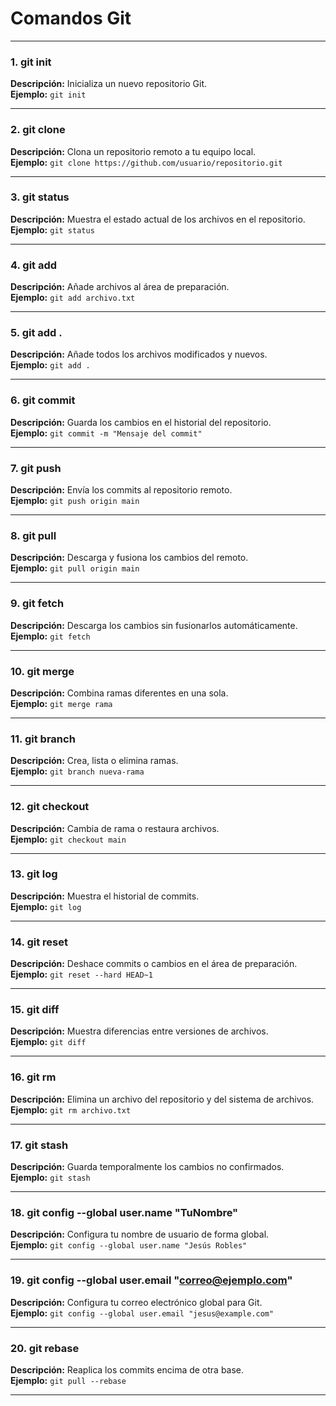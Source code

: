 # Comandos Git

---

### 1. git init  
**Descripción:** Inicializa un nuevo repositorio Git.  
**Ejemplo:** `git init`

---

### 2. git clone  
**Descripción:** Clona un repositorio remoto a tu equipo local.  
**Ejemplo:** `git clone https://github.com/usuario/repositorio.git`

---

### 3. git status  
**Descripción:** Muestra el estado actual de los archivos en el repositorio.  
**Ejemplo:** `git status`

---

### 4. git add  
**Descripción:** Añade archivos al área de preparación.  
**Ejemplo:** `git add archivo.txt`

---

### 5. git add .  
**Descripción:** Añade todos los archivos modificados y nuevos.  
**Ejemplo:** `git add .`

---

### 6. git commit  
**Descripción:** Guarda los cambios en el historial del repositorio.  
**Ejemplo:** `git commit -m "Mensaje del commit"`

---

### 7. git push  
**Descripción:** Envía los commits al repositorio remoto.  
**Ejemplo:** `git push origin main`

---

### 8. git pull  
**Descripción:** Descarga y fusiona los cambios del remoto.  
**Ejemplo:** `git pull origin main`

---

### 9. git fetch  
**Descripción:** Descarga los cambios sin fusionarlos automáticamente.  
**Ejemplo:** `git fetch`

---

### 10. git merge  
**Descripción:** Combina ramas diferentes en una sola.  
**Ejemplo:** `git merge rama`

---

### 11. git branch  
**Descripción:** Crea, lista o elimina ramas.  
**Ejemplo:** `git branch nueva-rama`

---

### 12. git checkout  
**Descripción:** Cambia de rama o restaura archivos.  
**Ejemplo:** `git checkout main`

---

### 13. git log  
**Descripción:** Muestra el historial de commits.  
**Ejemplo:** `git log`

---

### 14. git reset  
**Descripción:** Deshace commits o cambios en el área de preparación.  
**Ejemplo:** `git reset --hard HEAD~1`

---

### 15. git diff  
**Descripción:** Muestra diferencias entre versiones de archivos.  
**Ejemplo:** `git diff`

---

### 16. git rm  
**Descripción:** Elimina un archivo del repositorio y del sistema de archivos.  
**Ejemplo:** `git rm archivo.txt`

---

### 17. git stash  
**Descripción:** Guarda temporalmente los cambios no confirmados.  
**Ejemplo:** `git stash`

---

### 18. git config --global user.name "TuNombre"  
**Descripción:** Configura tu nombre de usuario de forma global.  
**Ejemplo:** `git config --global user.name "Jesús Robles"`

---

### 19. git config --global user.email "correo@ejemplo.com"  
**Descripción:** Configura tu correo electrónico global para Git.  
**Ejemplo:** `git config --global user.email "jesus@example.com"`

---

### 20. git rebase  
**Descripción:** Reaplica los commits encima de otra base.  
**Ejemplo:** `git pull --rebase`

---